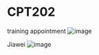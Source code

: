 # CPT202
training appointment
![image](https://github.com/wjwwjww/CPT202/assets/88242516/b3bec95b-e3bb-426e-83e7-dc8fb61639d6)



Jiawei
![image](https://github.com/wjwwjww/CPT202/assets/88242516/4608fc52-39f3-4d5c-89da-4c4b44b2c5cd)
